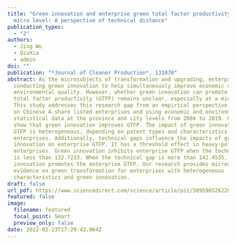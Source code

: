 ```yaml
---
title: "Green innovation and enterprise green total factor productivity at a
  micro level: A perspective of technical distance"
publication_types:
  - "2"
authors:
  - Jing Wu
  - QiuXia
  - admin
doi: ""
publication: "*Journal of Cleaner Production*, 131070"
abstract: As the microsubjects of transformation and upgrading, enterprises are
  conducting green innovation to help simultaneously improve economic and
  environmental quality. However, whether green innovation can promote green
  total factor productivity (GTFP) remains unclear, especially at a micro level.
  This study addresses this research gap from an empirical perspective, focusing
  on Chinese A-share listed enterprises and using economic and environmental
  statistical data at the province and city levels from 2004 to 2019. Results
  show that green innovation improves GTFP. The impact of green innovation on
  GTFP is heterogeneous, depending on patent types and characteristics of
  enterprises. Additionally, technical gaps influence the impacts of green
  innovation on enterprise GTFP. It has a threshold effect in heavy-pollution
  enterprises. Green innovation inhibits enterprise GTFP when the technical gap
  is less than 132.7233. When the technical gap is more than 142.4535, green
  innovation promotes the enterprise GTFP. Our research provides microscopic
  evidence on green transformation for enterprises with heterogeneous
  characteristics and green innovation.
draft: false
url_pdf: https://www.sciencedirect.com/science/article/pii/S095965262200703X
featured: false
image:
  filename: featured
  focal_point: Smart
  preview_only: false
date: 2022-02-23T17:29:42.064Z
---
```


